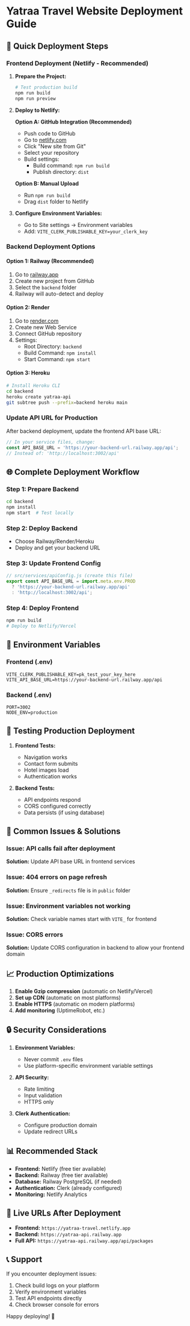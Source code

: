 # Yatraa Travel Website Deployment Guide

## 🚀 Quick Deployment Steps

### Frontend Deployment (Netlify - Recommended)

1. **Prepare the Project:**
   ```bash
   # Test production build
   npm run build
   npm run preview
   ```

2. **Deploy to Netlify:**
   
   **Option A: GitHub Integration (Recommended)**
   - Push code to GitHub
   - Go to [netlify.com](https://netlify.com)
   - Click "New site from Git"
   - Select your repository
   - Build settings:
     - Build command: `npm run build`
     - Publish directory: `dist`
   
   **Option B: Manual Upload**
   - Run `npm run build`
   - Drag `dist` folder to Netlify

3. **Configure Environment Variables:**
   - Go to Site settings → Environment variables
   - Add: `VITE_CLERK_PUBLISHABLE_KEY=your_clerk_key`

### Backend Deployment Options

#### Option 1: Railway (Recommended)
1. Go to [railway.app](https://railway.app)
2. Create new project from GitHub
3. Select the `backend` folder
4. Railway will auto-detect and deploy

#### Option 2: Render
1. Go to [render.com](https://render.com)
2. Create new Web Service
3. Connect GitHub repository
4. Settings:
   - Root Directory: `backend`
   - Build Command: `npm install`
   - Start Command: `npm start`

#### Option 3: Heroku
```bash
# Install Heroku CLI
cd backend
heroku create yatraa-api
git subtree push --prefix=backend heroku main
```

### Update API URL for Production

After backend deployment, update the frontend API base URL:

```javascript
// In your service files, change:
const API_BASE_URL = 'https://your-backend-url.railway.app/api';
// Instead of: 'http://localhost:3002/api'
```

## 🌐 Complete Deployment Workflow

### Step 1: Prepare Backend
```bash
cd backend
npm install
npm start  # Test locally
```

### Step 2: Deploy Backend
- Choose Railway/Render/Heroku
- Deploy and get your backend URL

### Step 3: Update Frontend Config
```javascript
// src/services/apiConfig.js (create this file)
export const API_BASE_URL = import.meta.env.PROD
  ? 'https://your-backend-url.railway.app/api'
  : 'http://localhost:3002/api';
```

### Step 4: Deploy Frontend
```bash
npm run build
# Deploy to Netlify/Vercel
```

## 🔧 Environment Variables

### Frontend (.env)
```
VITE_CLERK_PUBLISHABLE_KEY=pk_test_your_key_here
VITE_API_BASE_URL=https://your-backend-url.railway.app/api
```

### Backend (.env)
```
PORT=3002
NODE_ENV=production
```

## 📱 Testing Production Deployment

1. **Frontend Tests:**
   - Navigation works
   - Contact form submits
   - Hotel images load
   - Authentication works

2. **Backend Tests:**
   - API endpoints respond
   - CORS configured correctly
   - Data persists (if using database)

## 🚨 Common Issues & Solutions

### Issue: API calls fail after deployment
**Solution:** Update API base URL in frontend services

### Issue: 404 errors on page refresh
**Solution:** Ensure `_redirects` file is in `public` folder

### Issue: Environment variables not working
**Solution:** Check variable names start with `VITE_` for frontend

### Issue: CORS errors
**Solution:** Update CORS configuration in backend to allow your frontend domain

## 📈 Production Optimizations

1. **Enable Gzip compression** (automatic on Netlify/Vercel)
2. **Set up CDN** (automatic on most platforms)
3. **Enable HTTPS** (automatic on modern platforms)
4. **Add monitoring** (UptimeRobot, etc.)

## 🔒 Security Considerations

1. **Environment Variables:**
   - Never commit `.env` files
   - Use platform-specific environment variable settings

2. **API Security:**
   - Rate limiting
   - Input validation
   - HTTPS only

3. **Clerk Authentication:**
   - Configure production domain
   - Update redirect URLs

## 📊 Recommended Stack

- **Frontend:** Netlify (free tier available)
- **Backend:** Railway (free tier available)
- **Database:** Railway PostgreSQL (if needed)
- **Authentication:** Clerk (already configured)
- **Monitoring:** Netlify Analytics

## 🎯 Live URLs After Deployment

- **Frontend:** `https://yatraa-travel.netlify.app`
- **Backend:** `https://yatraa-api.railway.app`
- **Full API:** `https://yatraa-api.railway.app/api/packages`

## 📞 Support

If you encounter deployment issues:
1. Check build logs on your platform
2. Verify environment variables
3. Test API endpoints directly
4. Check browser console for errors

Happy deploying! 🚀
